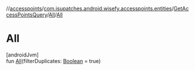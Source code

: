 //[accesspoints](../../../../index.md)/[com.isupatches.android.wisefy.accesspoints.entities](../../index.md)/[GetAccessPointsQuery](../index.md)/[All](index.md)/[All](-all.md)

# All

[androidJvm]\
fun [All](-all.md)(filterDuplicates: [Boolean](https://kotlinlang.org/api/latest/jvm/stdlib/kotlin/-boolean/index.html) = true)
